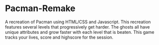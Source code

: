 # Pacman-Remake

A recreation of Pacman using HTML/CSS and Javascript. This recreation features several levels that progressively get harder. The ghosts all have unique attributes and grow faster with each level that is beaten. This game tracks your lives, score and highscore for the session.
